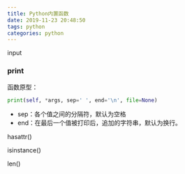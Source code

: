 ```yaml
---
title: Python内置函数
date: 2019-11-23 20:48:50
tags: python
categories: python
---
```




input



### print

函数原型：

```python
print(self, *args, sep=' ', end='\n', file=None)
```

* sep：各个值之间的分隔符，默认为空格
* end：在最后一个值被打印后，追加的字符串，默认为换行。

hasattr()



isinstance()



len()




